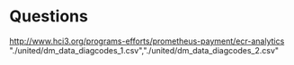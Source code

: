 # Questions

http://www.hci3.org/programs-efforts/prometheus-payment/ecr-analytics
"./united/dm_data_diagcodes_1.csv","./united/dm_data_diagcodes_2.csv"
